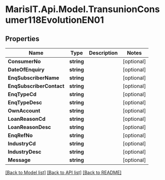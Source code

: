 
# MarisIT.Api.Model.TransunionConsumer118EvolutionEN01

## Properties

Name | Type | Description | Notes
------------ | ------------- | ------------- | -------------
**ConsumerNo** | **string** |  | [optional] 
**DateOfEnquiry** | **string** |  | [optional] 
**EnqSubscriberName** | **string** |  | [optional] 
**EnqSubscriberContact** | **string** |  | [optional] 
**EnqTypeCd** | **string** |  | [optional] 
**EnqTypeDesc** | **string** |  | [optional] 
**OwnAccount** | **string** |  | [optional] 
**LoanReasonCd** | **string** |  | [optional] 
**LoanReasonDesc** | **string** |  | [optional] 
**EnqRefNo** | **string** |  | [optional] 
**IndustryCd** | **string** |  | [optional] 
**IndustryDesc** | **string** |  | [optional] 
**Message** | **string** |  | [optional] 

[[Back to Model list]](../README.md#documentation-for-models)
[[Back to API list]](../README.md#documentation-for-api-endpoints)
[[Back to README]](../README.md)

